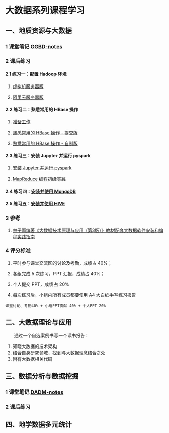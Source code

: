 # 大数据系列课程学习



## 一、地质资源与大数据

### 1 课堂笔记 [GGBD-notes](./GGBD/GGBD-notes.md)

### 2 课后练习

#### 2.1 练习一：配置 Hadoop 环境

1. [虚拟机服务器版](./GGBD/practice/01-vm.md)

2. [阿里云服务器版](./GGBD/practice/01-aliyun.md)

#### 2.2 练习二：熟悉常用的 HBase 操作

1. [准备工作](./GGBD/practice/02-1.md)

2. [熟悉常用的 HBase 操作 - 提交版](./GGBD/practice/02-2.md)

3. [熟悉常用的 HBase 操作 - 自制版](./GGBD/practice/02-3.md)

#### 2.3 练习三：安装 Jupyter 并运行 pyspark

1. [安装 Jupyter 并运行 pyspark](./GGBD/practice/03-1.md)

2. [MapReduce 编程初级实践](./GGBD/practice/03-2.md)

#### 2.4 练习四：[安装并使用 MongoDB](./GGBD/practice/04.md)

#### 2.5 练习五：[安装并使用 HIVE](./GGBD/practice/05.md)

### 3 参考

1. [林子雨编著《大数据技术原理与应用（第3版）》教材配套大数据软件安装和编程实践指南](https://dblab.xmu.edu.cn/post/13741/)

### 4 评分标准

1. 平时参与课堂交流区的讨论及考勤，成绩占 40%；

2. 各组完成 5 次练习，PPT 汇报，成绩占 40%；

3. 个人提交 PPT，成绩占 20%

4. 每次练习后，小组内所有成员都要使用 A4 大白纸手写练习报告

```
课堂讨论、考勤40% + 小组PPT贡献 40% + 个人PPT 20%
```



## 二、大数据理论与应用

&emsp;&emsp;通过一个自选案例书写一个读书报告：

1. 知晓大数据的技术架构
2. 结合自身研究领域，找到与大数据理念结合之处
3. 附有大数据相关代码



## 三、数据分析与数据挖掘

### 1 课堂笔记 [DADM-notes](./DADM/notes.md)

### 2 课后练习



## 四、地学数据多元统计

### 
